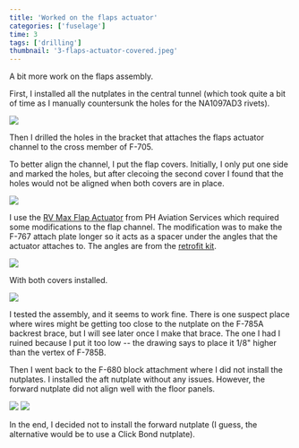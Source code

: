 ```yaml
---
title: 'Worked on the flaps actuator'
categories: ['fuselage']
time: 3
tags: ['drilling']
thumbnail: '3-flaps-actuator-covered.jpeg'
---
```


A bit more work on the flaps assembly.

<!-- more -->

First, I installed all the nutplates in the central tunnel (which took quite a bit of time as I manually countersunk the holes for the NA1097AD3 rivets).

![](0-nutplates-installed.jpeg)

Then I drilled the holes in the bracket that attaches the flaps actuator channel to the cross member of F-705.

To better align the channel, I put the flap covers. Initially, I only put one side and marked the holes, but after clecoing the second cover I found that the holes would not be aligned when both covers are in place.

![](1-offset-holes.jpeg)

I use the [RV Max Flap Actuator](https://phaviation.com/products/product-category/rv-10-14-flap-actuator/) from PH Aviation Services which required some modifications to the flap channel. The modification was to make the F-767 attach plate longer so it acts as a spacer under the angles that the actuator attaches to. The angles are from the [retrofit kit](https://phaviation.com/products/product-category/rv-max-installation-retro-kit/).

![](2-flaps-actuator.jpeg)

With both covers installed.

![](3-flaps-actuator-covered.jpeg)

I tested the assembly, and it seems to work fine. There is one suspect place where wires might be getting too close to the nutplate on the F-785A backrest brace, but I will see later once I make that brace. The one I had I ruined because I put it too low -- the drawing says to place it 1/8" higher than the vertex of F-785B.

Then I went back to the F-680 block attachment where I did not install the nutplates. I installed the aft nutplate without any issues. However, the forward nutplate did not align well with the floor panels.

![](4-nutplate-doesnt-fit.jpeg)
![](5-nutplate-doesnt-fit-2.jpeg)

In the end, I decided not to install the forward nutplate (I guess, the alternative would be to use a Click Bond nutplate).
